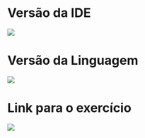 # Versão da IDE
![](https://img.shields.io/badge/NetBeans%2013-1B6AC6.svg?style=for-the-badge&logo=apache-netbeans-ide&logoColor=white)

# Versão da Linguagem
![](https://img.shields.io/badge/Java%208-%23CC0000.svg?style=for-the-badge)

# Link para o exercício

[![](https://img.shields.io/badge/Clique%20Aqui!-EF3939?style=for-the-badge&logo=adobeacrobatreader&logoColor=white&color=black&labelColor=ec1c24)](https://www.cursoemvideo.com/wp-content/uploads/2020/10/Exerci%CC%81cios-de-Algoritmos-1-100.pdf)
